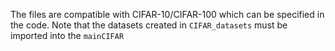 The files are compatible with CIFAR-10/CIFAR-100 which can be specified in the code. Note that the datasets created in ``CIFAR_datasets`` must be imported into the ``mainCIFAR``
